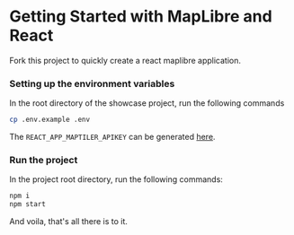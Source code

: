 # Getting Started with MapLibre and React

Fork this project to quickly create a react maplibre application.

### Setting up the environment variables

In the root directory of the showcase project,
run the following commands

```bash
cp .env.example .env
```

The `REACT_APP_MAPTILER_APIKEY` can be generated [here](https://docs.maptiler.com/cloud/api/authentication-key/).

### Run the project

In the project root directory, run the following commands:

```bash
npm i
npm start
```

And voila, that's all there is to it.
